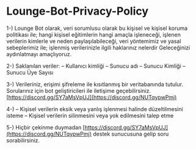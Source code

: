 # Lounge-Bot-Privacy-Policy
1-) Lounge Bot olarak, veri sorumlusu olarak bu kişisel ve kişisel koruma politikası ile; hangi kişisel eğitimlerin hangi amaçla işleneceği, işlenen verilerin kimlerle ve neden paylaşılabileceği, veri yöntemimiz ve yasal sebeplerimiz ile; işlenmiş verilerinizle ilgili haklarınız nelerdir Geleceğinizi aydınlatmayı amaçlıyoruz.

2-) Saklanılan veriler:
– Kullanıcı kimliği
– Sunucu adı
– Sunucu Kimliği
– Sunucu Üye Sayısı

3-) Verileriniz, erişimi şifreleme ile kısıtlanmış bir veritabanında tutulur. Sorularınız için bot geliştiricileri ile iletişime geçebilirsiniz. [https://discord.gg/SY7aMsVpUJ](https://discord.gg/NUTqypwPmj)

4-) 
– Kişisel verilerin eksik veya yanlış işlenmesi halinde düzeltilmesini isteme
– Kişisel verilerin silinmesini veya yok edilmesini talep etme

5-) Hiçbir çekinme duymadan [https://discord.gg/SY7aMsVpUJ](https://discord.gg/NUTqypwPmj) destek sunucusuna gelip soru sorabilirsiniz.
